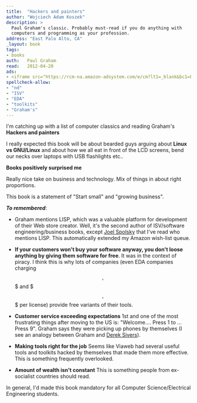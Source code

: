 ```yaml
---
title:	"Hackers and painters"
author: "Wojciech Adam Koszek"
description: >
  Paul Graham's classic. Probably must-read if you do anything with
  computers and programming as your profession.
address: "East Palo Alto, CA"
_layout: book
tags:
- books
auth:	Paul Graham
read:	2012-04-20
ads:
- <iframe src="https://rcm-na.amazon-adsystem.com/e/cm?lt1=_blank&bc1=FFFFFF&IS2=1&npa=1&bg1=FFFFFF&fc1=000000&lc1=FF0000&t=wkoszek08-20&o=1&p=8&l=as4&m=amazon&f=ifr&ref=ss_til&asins=1449389554" style="width:120px;height:240px;" scrolling="no" marginwidth="0" marginheight="0" frameborder="0"></iframe>
spellcheck-allow:
- "nd"
- "ISV"
- "EDA"
- "toolkits"
- "Graham's"
---
```

I'm catching up with a list of computer classics and reading Graham's **Hackers and painters**

I really expected this book will be about bearded guys arguing about **Linux
vs GNU/Linux** and about how we all eat in front of the LCD screens, bend
our necks over laptops with USB flashlights etc..

**Books positively surprised me**

Really nice take on business and technology. Mix of things in about right
proportions.

This book is a statement of "Start small" and "growing business".

***To remembered***:

+ Graham mentions LISP, which was a valuable platform for development of their
Web store creator. Well, it's the second author of ISV/software
engineering/business books, except [Joel
Spolsky](http://www.joelonsoftware.com/) that I've read who mentions LISP.
This automatically extended my Amazon wish-list queue.

+ **If your customers won't buy your software
anyway, you don't loose anything by giving them software for free**. It was
in the context of piracy.
I think this is why lots of companies (even EDA companies charging $$,$$$
and $$$,$$$ per license) provide free variants of their tools.

+ **Customer service exceeding expectations** 1st and one of the most
frustrating things after moving to the US is: "Welcome.... Press 1 to ...
Press 9". Graham says they were picking up phones by themselves (I see an
analogy between Graham and [Derek Sivers](http://sivers.org/)).

+ **Making tools right for the job** Seems like Viaweb had several useful
tools and toolkits hacked by themselves that made them more effective. This
is something frequently overlooked.

+ **Amount of wealth isn't constant** This is something people from
ex-socialist countries should read.

In general, I'd made this book mandatory for all Computer Science/Electrical
Engineering students.
